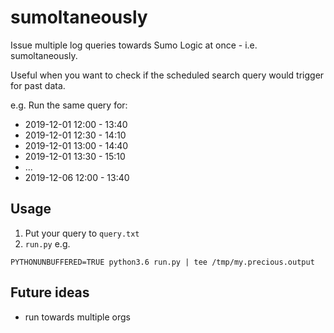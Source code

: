 # sumoltaneously
Issue multiple log queries towards Sumo Logic at once - i.e. sumoltaneously. 

Useful when you want to check if the scheduled search query would trigger for past data.

e.g. Run the same query for:
- 2019-12-01 12:00 - 13:40
- 2019-12-01 12:30 - 14:10
- 2019-12-01 13:00 - 14:40
- 2019-12-01 13:30 - 15:10
- ...
- 2019-12-06 12:00 - 13:40


## Usage

1. Put your query to `query.txt`
2. `run.py` e.g.
```
PYTHONUNBUFFERED=TRUE python3.6 run.py | tee /tmp/my.precious.output
```

## Future ideas

- run towards multiple orgs
